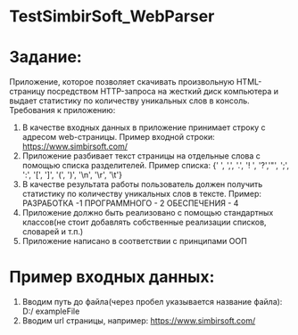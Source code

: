# TestSimbirSoft_WebParser
# Задание:
Приложение, которое позволяет скачивать произвольную HTML-страницу
посредством HTTP-запроса на жесткий диск компьютера и выдает статистику по
количеству уникальных слов в консоль.
Требования к приложению:
1. В качестве входных данных в приложение принимает строку с адресом web-страницы. Пример входной строки: https://www.simbirsoft.com/
2. Приложение разбивает текст страницы на отдельные слова с помощью списка разделителей.
  Пример списка:
  {' ', ',', '.', '! ', '?','"', ';', ':', '[', ']', '(', ')', '\n', '\r', '\t'}
3. В качестве результата работы пользователь должен получить статистику по
  количеству уникальных слов в тексте.
  Пример:
  РАЗРАБОТКА -1
  ПРОГРАММНОГО - 2
  ОБЕСПЕЧЕНИЯ - 4
4. Приложение должно быть реализовано с помощью стандартных классов(не стоит добавлять собственные реализации списков, словарей и т.п.)
5. Приложение написано в соответствии с принципами ООП

# Пример входных данных:
1. Вводим путь до файла(через пробел указывается название файла): D:/ exampleFile
2. Вводим url страницы, например: https://www.simbirsoft.com/
